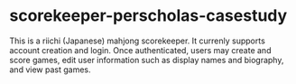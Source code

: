 # scorekeeper-perscholas-casestudy
This is a riichi (Japanese) mahjong scorekeeper. It currenly supports account creation and login. Once authenticated,
users may create and score games, edit user information such as display names and biography, and view past games.
